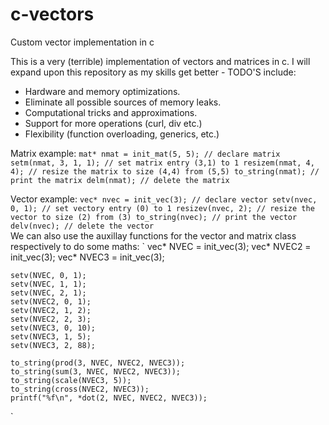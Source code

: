 # c-vectors
Custom vector implementation in c

This is a very (terrible) implementation of vectors and matrices in c. I will expand upon this repository as my skills get better - TODO'S include: 

* Hardware and memory optimizations.
* Eliminate all possible sources of memory leaks.
* Computational tricks and approximations.
* Support for more operations (curl, div etc.) 
* Flexibility (function overloading, generics, etc.)

Matrix example:
`
    mat* nmat = init_mat(5, 5); // declare matrix
    setm(nmat, 3, 1, 1); // set matrix entry (3,1) to 1
    resizem(nmat, 4, 4); // resize the matrix to size (4,4) from (5,5)
    to_string(nmat); // print the matrix
    delm(nmat); // delete the matrix
`

Vector example:
`
    vec* nvec = init_vec(3); // declare vector
    setv(nvec, 0, 1); // set vectory entry (0) to 1
    resizev(nvec, 2); // resize the vector to size (2) from (3)
    to_string(nvec); // print the vector
    delv(nvec); // delete the vector
`   
We can also use the auxillay functions for the vector and matrix class respectively to do some maths:
`
    vec* NVEC = init_vec(3);
    vec* NVEC2 = init_vec(3);
    vec* NVEC3 = init_vec(3);

    setv(NVEC, 0, 1);
    setv(NVEC, 1, 1);
    setv(NVEC, 2, 1);
    setv(NVEC2, 0, 1);
    setv(NVEC2, 1, 2);
    setv(NVEC2, 2, 3);
    setv(NVEC3, 0, 10);
    setv(NVEC3, 1, 5);
    setv(NVEC3, 2, 88);

    to_string(prod(3, NVEC, NVEC2, NVEC3));
    to_string(sum(3, NVEC, NVEC2, NVEC3));
    to_string(scale(NVEC3, 5));
    to_string(cross(NVEC2, NVEC3));
    printf("%f\n", *dot(2, NVEC, NVEC2, NVEC3));

`


